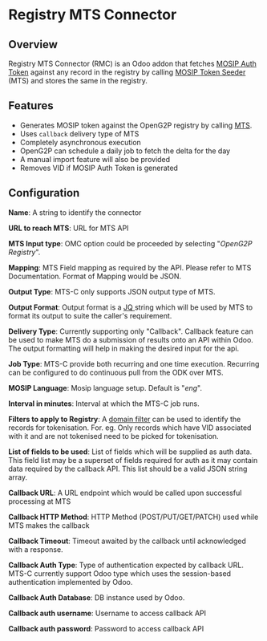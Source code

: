 # Registry MTS Connector

## Overview

Registry MTS Connector (RMC) is an Odoo addon that fetches [MOSIP Auth Token](https://docs.mosip.io/1.2.0/id-lifecycle-management/identifiers#token-id) against any record in the registry by calling [MOSIP Token Seeder](broken-reference) (MTS) and stores the same in the registry.&#x20;

## Features

* Generates MOSIP token against the OpenG2P registry by calling [MTS](broken-reference).
* Uses `callback` delivery type of MTS
* Completely asynchronous execution
* OpenG2P can schedule a daily job to fetch the delta for the day
* A manual import feature will also be provided
* Removes VID if MOSIP Auth Token is generated&#x20;

## Configuration

**Name**: A string to identify the connector

**URL to reach MTS**: URL for MTS API&#x20;

**MTS Input type**: OMC option could be proceeded by selecting "_OpenG2P Registry_". &#x20;

**Mapping**: MTS Field mapping as required by the API. Please refer to MTS Documentation. Format of Mapping would be JSON.&#x20;

**Output Type**: MTS-C only supports JSON output type of MTS.&#x20;

**Output Format**: Output format is a [JQ ](https://stedolan.github.io/jq/)string which will be used by MTS to format its output to suite the caller's requirement.&#x20;

**Delivery Type**: Currently supporting only "Callback". Callback feature can be used to make MTS do a submission of results onto an API within Odoo. The output formatting will help in making the desired input for the api.

**Job Type**: MTS-C provide both recurring and one time execution. Recurring can be configured to do continuous pull from the ODK over MTS.  &#x20;

**MOSIP Language**: Mosip language setup. Default is "_eng_".

**Interval in minutes**: Interval at which the MTS-C job runs.

**Filters to apply to Registry**: A [domain filter](https://odootricks.tips/about/building-blocks/domain-in-odoo/) can be used to identify the records for tokenisation. For. eg. Only records which have VID associated with it and are not tokenised need to be picked for tokenisation. &#x20;

**List of fields to be used**: List of fields which will be supplied as auth data. This field list may be a superset of fields required for auth as it may contain data required by the callback API.  This list should be a valid JSON string array.

**Callback URL**: A URL endpoint which would be called upon successful processing at MTS

**Callback HTTP Method**: HTTP Method (POST/PUT/GET/PATCH) used while MTS makes the callback

**Callback Timeout**: Timeout awaited by the callback until acknowledged with a response. &#x20;

**Callback Auth Type**: Type of authentication expected by callback URL. MTS-C currently support Odoo type which uses the session-based authentication implemented by Odoo.&#x20;

**Callback Auth Database**: DB instance used by Odoo.&#x20;

**Callback auth username**: Username to access callback API

**Callback auth password**: Password to access callback API
